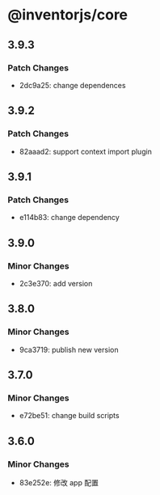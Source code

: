 # @inventorjs/core

## 3.9.3

### Patch Changes

- 2dc9a25: change dependences

## 3.9.2

### Patch Changes

- 82aaad2: support context import plugin

## 3.9.1

### Patch Changes

- e114b83: change dependency

## 3.9.0

### Minor Changes

- 2c3e370: add version

## 3.8.0

### Minor Changes

- 9ca3719: publish new version

## 3.7.0

### Minor Changes

- e72be51: change build scripts

## 3.6.0

### Minor Changes

- 83e252e: 修改 app 配置
